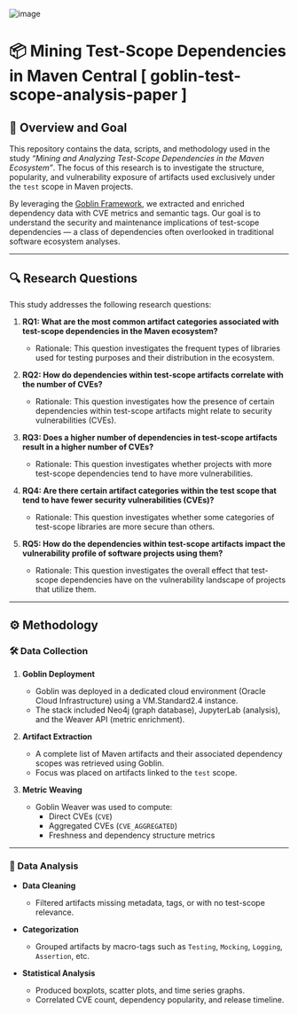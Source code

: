 ![image](https://github.com/user-attachments/assets/4ccaa232-99c6-4d31-829a-3042c5af8655)


# 📦 Mining Test-Scope Dependencies in Maven Central [ goblin-test-scope-analysis-paper ]

## 🧪 Overview and Goal

This repository contains the data, scripts, and methodology used in the study *“Mining and Analyzing Test-Scope Dependencies in the Maven Ecosystem”*. The focus of this research is to investigate the structure, popularity, and vulnerability exposure of artifacts used exclusively under the `test` scope in Maven projects.

By leveraging the [Goblin Framework](https://github.com/Goblin-Ecosystem/goblinDependencyMiner), we extracted and enriched dependency data with CVE metrics and semantic tags. Our goal is to understand the security and maintenance implications of test-scope dependencies — a class of dependencies often overlooked in traditional software ecosystem analyses.

---

## 🔍 Research Questions

This study addresses the following research questions:

1. **RQ1: What are the most common artifact categories associated with test-scope dependencies in the Maven ecosystem?**  
    - Rationale: This question investigates the frequent types of libraries used for testing purposes and their distribution in the ecosystem.

2. **RQ2: How do dependencies within test-scope artifacts correlate with the number of CVEs?**
    - Rationale: This question investigates how the presence of certain dependencies within test-scope artifacts might relate to security vulnerabilities (CVEs).

3. **RQ3: Does a higher number of dependencies in test-scope artifacts result in a higher number of CVEs?**
    - Rationale: This question investigates whether projects with more test-scope dependencies tend to have more vulnerabilities.

4. **RQ4: Are there certain artifact categories within the test scope that tend to have fewer security vulnerabilities (CVEs)?**
    - Rationale: This question investigates whether some categories of test-scope libraries are more secure than others.

5. **RQ5: How do the dependencies within test-scope artifacts impact the vulnerability profile of software projects using them?**
    - Rationale: This question investigates the overall effect that test-scope dependencies have on the vulnerability landscape of projects that utilize them.

---

## ⚙️ Methodology

### 🛠️ Data Collection

1. **Goblin Deployment**  
   - Goblin was deployed in a dedicated cloud environment (Oracle Cloud Infrastructure) using a VM.Standard2.4 instance.
   - The stack included Neo4j (graph database), JupyterLab (analysis), and the Weaver API (metric enrichment).

2. **Artifact Extraction**  
   - A complete list of Maven artifacts and their associated dependency scopes was retrieved using Goblin.
   - Focus was placed on artifacts linked to the `test` scope.
 
3. **Metric Weaving**  
   - Goblin Weaver was used to compute:
     - Direct CVEs (`CVE`)
     - Aggregated CVEs (`CVE_AGGREGATED`)
     - Freshness and dependency structure metrics

---

### 🧼 Data Analysis

- **Data Cleaning**  
  - Filtered artifacts missing metadata, tags, or with no test-scope relevance.

- **Categorization**  
  - Grouped artifacts by macro-tags such as `Testing`, `Mocking`, `Logging`, `Assertion`, etc.

- **Statistical Analysis**  
  - Produced boxplots, scatter plots, and time series graphs.
  - Correlated CVE count, dependency popularity, and release timeline.


